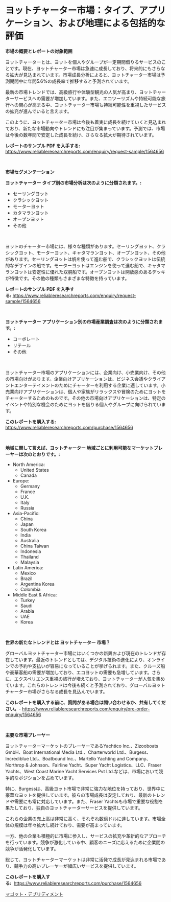 <p><h1>ヨットチャーター市場：タイプ、アプリケーション、および地理による包括的な評価</h1></p><p><strong>市場の概要とレポートの対象範囲</strong></p>
<p><p>ヨットチャーターとは、ヨットを個人やグループが一定期間借りるサービスのことです。現在、ヨットチャーター市場は急速に成長しており、将来的にもさらなる拡大が見込まれています。市場成長分析によると、ヨットチャーター市場は予測期間中に年間5.6%の成長率で推移すると予測されています。</p><p>最新の市場トレンドでは、高級旅行や体験型観光の人気が高まり、ヨットチャーターサービスへの需要が増加しています。また、エコツーリズムや持続可能な旅行への関心が高まる中、ヨットチャーター市場も持続可能性を重視したサービスの拡充が進んでいると言えます。</p><p>このように、ヨットチャーター市場は今後も着実に成長を続けていくと見込まれており、新たな市場動向やトレンドにも注目が集まっています。予測では、市場は今後の数年間で安定した成長を続け、さらなる拡大が期待されています。</p></p>
<p><strong>レポートのサンプル PDF を入手する:</strong> <a href="https://www.reliableresearchreports.com/enquiry/request-sample/1564656">https://www.reliableresearchreports.com/enquiry/request-sample/1564656</a></p>
<p>&nbsp;</p>
<p><strong>市場セグメンテーション</strong></p>
<p><strong>ヨットチャーター タイプ別の市場分析は次のように分類されます。:</strong></p>
<p><ul><li>セーリングヨット</li><li>クラシックヨット</li><li>モーターヨット</li><li>カタマランヨット</li><li>オープンヨット</li><li>その他</li></ul></p>
<p>&nbsp;</p>
<p><p>ヨットのチャーター市場には、様々な種類があります。セーリングヨット、クラシックヨット、モーターヨット、キャタマランヨット、オープンヨット、その他があります。セーリングヨットは帆を使って進む船で、クラシックヨットは伝統的なデザインの船です。モーターヨットはエンジンを使って進む船で、キャタマランヨットは安定性に優れた双胴船です。オープンヨットは開放感のあるデッキが特徴です。その他の種類もさまざまな特徴を持っています。</p></p>
<p><strong>レポートのサンプル PDF を入手する:</strong>&nbsp;<a href="https://www.reliableresearchreports.com/enquiry/request-sample/1564656">https://www.reliableresearchreports.com/enquiry/request-sample/1564656</a></p>
<p>&nbsp;</p>
<p><strong> ヨットチャーター アプリケーション別の市場産業調査は次のように分類されます。:</strong></p>
<p><ul><li>コーポレート</li><li>リテール</li><li>その他</li></ul></p>
<p>&nbsp;</p>
<p><p>ヨットチャーター市場のアプリケーションには、企業向け、小売業向け、その他の市場向けがあります。企業向けアプリケーションは、ビジネス会議やクライアントエンターテイメントのためにチャーターを利用する企業に適しています。小売業向けアプリケーションは、個人や家族がリラックスや冒険のためにヨットをチャーターするためのものです。その他の市場向けアプリケーションは、特定のイベントや特別な機会のためにヨットを借りる個人やグループに向けられています。</p></p>
<p><strong>このレポートを購入する:</strong>&nbsp; <a href="https://www.reliableresearchreports.com/purchase/1564656">https://www.reliableresearchreports.com/purchase/1564656</a></p>
<p>&nbsp;</p>
<p><strong>地域に関して言えば、ヨットチャーター 地域ごとに利用可能なマーケットプレーヤーは次のとおりです。:</strong></p>
<p><ul>
    <li>
        North America:
        <ul>
            <li>United States</li>
            <li>Canada</li>
        </ul>
    </li>
    <li>
        Europe:
        <ul>
            <li>Germany</li>
            <li>France</li>
            <li>U.K.</li>
            <li>Italy</li>
            <li>Russia</li>
        </ul>
    </li>
    <li>
        Asia-Pacific:
        <ul>
            <li>China</li>
            <li>Japan</li>
            <li>South Korea</li>
            <li>India</li>
            <li>Australia</li>
            <li>China Taiwan</li>
            <li>Indonesia</li>
            <li>Thailand</li>
            <li>Malaysia</li>
        </ul>
    </li>
    <li>
        Latin America:
        <ul>
            <li>Mexico</li>
            <li>Brazil</li>
            <li>Argentina Korea</li>
            <li>Colombia</li>
        </ul>
    </li>
    <li>
        Middle East & Africa:
        <ul>
            <li>Turkey</li>
            <li>Saudi</li>
            <li>Arabia</li>
            <li>UAE</li>
            <li>Korea</li>
        </ul>
    </li>
    </ul></p>
<p>&nbsp;</p>
<p><strong>世界の新たなトレンドとは ヨットチャーター 市場？</strong></p>
<p><p>グローバルヨットチャーター市場にはいくつかの新興および現在のトレンドが存在しています。最近のトレンドとしては、デジタル技術の進化により、オンラインでの予約や支払いが容易になっていることが挙げられます。また、クルーズ船や豪華客船の需要が増加しており、エコヨットの需要も急増しています。さらに、エクスペリエンス重視の旅行が増えており、ヨットチャーターが人気を集めています。これらのトレンドは今後も続くと予測されており、グローバルヨットチャーター市場がさらなる成長を見込んでいます。</p></p>
<p><strong>このレポートを購入する前に、質問がある場合は問い合わせるか、共有してください。</strong>- <a href="https://www.reliableresearchreports.com/enquiry/pre-order-enquiry/1564656">https://www.reliableresearchreports.com/enquiry/pre-order-enquiry/1564656</a></p>
<p>&nbsp;</p>
<p><strong>主要な市場プレーヤー</strong></p>
<p><p>ヨットチャーターマーケットのプレーヤーであるYachtico Inc.、Zizooboats GmbH、Boat International Media Ltd.、Charterworld Ltd.、Burgess、Incrediblue Ltd.、Boatbound Inc.、Martello Yachting and Company、Northrop & Johnson、Fairline Yacht、Super Yacht Logistics、LLC、Fraser Yachts、West Coast Marine Yacht Services Pvt Ltd.などは、市場において競争的なポジションを占めています。</p><p>特に、Burgessは、高級ヨット市場で非常に強力な地位を持っており、世界中に豪華なヨットを提供しています。彼らの市場成長は安定しており、最新のトレンドや需要にも常に対応しています。また、Fraser Yachtsも市場で重要な役割を果たしており、独自のヨットチャーターサービスを提供しています。</p><p>これらの企業の売上高は非常に高く、それぞれ数億ドルに達しています。市場全体の規模は年々拡大し続けており、需要が高まっています。</p><p>一方、他の企業も積極的に市場に参入し、サービスの拡充や革新的なアプローチを行っています。競争が激化している中、顧客のニーズに応えるために企業間の競争が活発化しています。</p><p>総じて、ヨットチャーターマーケットは非常に活発で成長が見込まれる市場であり、競争力の高いプレーヤーが幅広いサービスを提供しています。</p></p>
<p><strong>このレポートを購入する:</strong>&nbsp;&nbsp;<a href="https://www.reliableresearchreports.com/purchase/1564656">https://www.reliableresearchreports.com/purchase/1564656</a></p>
<p><p><a href="https://medium.com/@laceyzemlak1/%E3%83%9E%E3%82%B0%E3%82%B4%E3%83%83%E3%83%88%E3%83%87%E3%83%96%E3%83%AA%E3%83%BC%E3%83%89%E3%83%A1%E3%83%B3%E3%83%88%E5%B8%82%E5%A0%B4%E3%81%AE%E3%83%A1%E3%83%88%E3%83%AA%E3%82%AF%E3%82%B9%E3%82%92%E8%A7%A3%E8%AA%AD%E3%81%99%E3%82%8B-%E5%B8%82%E5%A0%B4%E3%82%B7%E3%82%A7%E3%82%A2-%E3%83%88%E3%83%AC%E3%83%B3%E3%83%89-%E6%88%90%E9%95%B7%E3%83%91%E3%82%BF%E3%83%BC%E3%83%B3-df466ef14046">マゴット・デブリディメント</a></p></p>